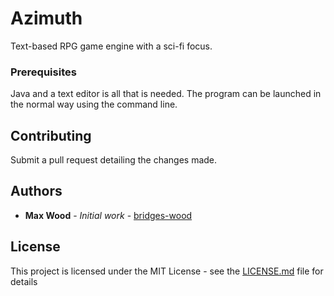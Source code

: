 # Azimuth

Text-based RPG game engine with a sci-fi focus.

### Prerequisites

Java and a text editor is all that is needed. The program can be launched in the normal way using the command line.

## Contributing

Submit a pull request detailing the changes made.

## Authors

* **Max Wood** - *Initial work* - [bridges-wood](https://github.com/bridges-wood)

## License

This project is licensed under the MIT License - see the [LICENSE.md](LICENSE.md) file for details

